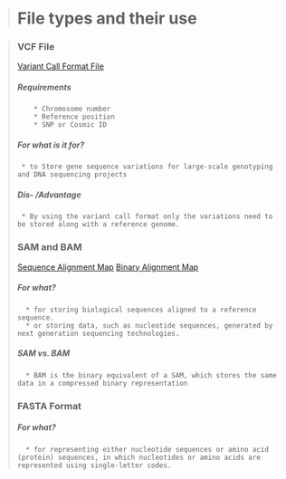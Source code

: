 > # File types and their use

> ### VCF File
>   [Variant Call Format File](https://en.wikipedia.org/wiki/Variant_Call_Format#Common_FORMAT_fields)
>
> ##### Requirements
>         * Chromosome number
>         * Reference position 
>         * SNP or Cosmic ID
>
> ##### For what is it for?
>      * to Store gene sequence variations for large-scale genotyping and DNA sequencing projects
>
> ##### Dis- /Advantage
>      * By using the variant call format only the variations need to be stored along with a reference genome.
>
> ### SAM and BAM
>    [Sequence Alignment Map](https://samtools.github.io/hts-specs/)
>    [Binary Alignment Map](https://en.wikipedia.org/wiki/SAM_(file_format))
>
> ##### For what?
>       * for storing biological sequences aligned to a reference sequence.
>       * or storing data, such as nucleotide sequences, generated by next generation sequencing technologies.
> ##### SAM vs. BAM
>       * BAM is the binary equivalent of a SAM, which stores the same data in a compressed binary representation
>
> ### FASTA Format
> ##### For what?
>       * for representing either nucleotide sequences or amino acid (protein) sequences, in which nucleotides or amino acids are represented using single-letter codes.

      
    
